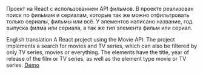 Проект на React с использованием API фильмов. В проекте реализован поиск по фильмам и сериалам, которые так же можно отфильтровать только сериалы, фильмы или всё. У элементов написано название, год выпуска филма или сериала, а так же тип элемента фильм или сериал.

English translation
A React project using the Movie API. The project implements a search for movies and TV series, which can also be filtered by only TV series, movies or everything. The elements have the title, year of release of the film or TV series, as well as the element type movie or TV series.
[Demo](https://deffalko.github.io/react-movies/)
